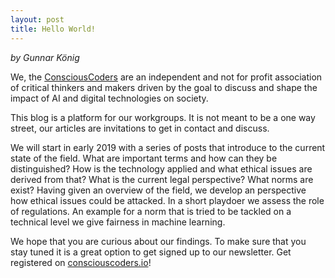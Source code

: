 ```yaml
---
layout: post
title: Hello World!
---
```

*by Gunnar König*

We, the [ConsciousCoders](http://consciouscoders.io/) are an independent and not for profit association of critical thinkers and makers driven by the goal to discuss and shape the impact of AI and digital technologies on society.

This blog is a platform for our workgroups. It is not meant to be a one way street, our articles are invitations to get in contact and discuss.

We will start in early 2019 with a series of posts that introduce to the current state of the field. What are important terms and how can they be distinguished? How is the technology applied and what ethical issues are derived from that? What is the current legal perspective? What norms are exist? Having given an overview of the field, we develop an perspective how ethical issues could be attacked. In a short playdoer we assess the role of regulations. An example for a norm that is tried to be tackled on a technical level we give fairness in machine learning.

We hope that you are curious about our findings. To make sure that you stay tuned it is a great option to get signed up to our newsletter. Get registered on [consciouscoders.io](http://consciouscoders.io/)!
